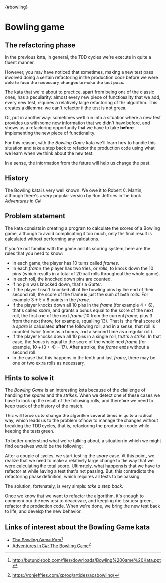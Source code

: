 {#bowling}
# Bowling game

## The refactoring phase

In the previous kata, in general, the TDD cycles we're execute in quite a fluent manner.

However, you may have noticed that sometimes, making a new test pass involved doing a certain refactoring in the production code before we were able to face the necessary changes to make the test pass.

The kata that we're about to practice, apart from being one of the classic ones, has a peculiarity: almost every new piece of functionality that we add, every new test, requires a relatively large refactoring of the algorithm. This creates a dilemma: we can't refactor if the test is not green.

Or, put in another way: sometimes we'll run into a situation where a new test provides us with some new information that we didn't have before, and shows us a refactoring opportunity that we have to take **before** implementing the new piece of functionality.

For this reason, with the *Bowling Game* kata we'll learn how to handle this situation and take a step back to refactor the production code using what we learn when we think about the new test.

In a sense, the information from the future will help us change the past.

## History

The Bowling kata is very well known. We owe it to Robert C. Martin, although there's a very popular version by Ron Jeffries in the book *Adventures in C#*.

## Problem statement

The kata consists in creating a program to calculate the scores of a Bowling game, although to avoid complicating it too much, only the final result is calculated without performing any validations.

If you're not familiar with the game and its scoring system, here are the rules that you need to know:

* In each game, the player has 10 turns called *frames*.
* In each *frame*, the player has two tries, or *rolls*, to knock down the 10 pins (which results in a total of 20 ball rolls throughout the whole game).
* In each roll, the knocked down pins are counted.
* If no pin was knocked down, that's a *Gutter*.
* If the player hasn't knocked all of the bowling pins by the end of their second roll, the score of the frame is just the sum of both rolls. For example 3 + 5 = 8 points in the *frame*.
* If the player knocks down all 10 pins in the *frame* (for example 4 + 6), that's called *spare*, and grants a bonus equal to the score of the next roll, the first one of the next *frame* (10 from the current *frame*, plus 3 from the next throw, for example, equalling 13). That is, the final score of a *spare* is calculated **after** the following roll, and in a sense, that roll is counted twice (once as a bonus, and a second time as a regular roll).
* If the player knocks down all 10 pins in a single roll, that's a *strike*. In that case, the *bonus* is equal to the score of the whole next *frame* (for example, 10 + (3 + 4) = 17). After a strike, the *frame* ends without a second roll.
* In the case that this happens in the tenth and last *frame*, there may be one or two extra rolls as necessary.

## Hints to solve it

The *Bowling Game* is an interesting kata because of the challenge of handling the *spares* and the *strikes*. When we detect one of these cases we have to look up the result of the following rolls, and therefore we need to keep track of the history of the match.

This will force us to change the algorithm several times in quite a radical way, which leads us to the problem of how to manage the changes without breaking the TDD cycles, that is, refactoring the production code while keeping the tests green.

To better understand what we're talking about, a situation in which we might find ourselves would be the following:

After a couple of cycles, we start testing the *spare* case. At this point, we realize that we need to make a relatively large change to the way that we were calculating the total score. Ultimately, what happens is that we have to refactor at while having a test that's not passing. But, this contradicts the refactoring phase definition, which requires all tests to be passing.

The solution, fortunately, is very simple: *take a step back*.

Once we know that we want to refactor the algorithm, it's enough to comment out the new test to deactivate, and keeping the last test green, refactor the production code. When we're done, we bring the new test back to life, and develop the new behavior.

## Links of interest about the Bowling Game kata

* [The Bowling Game Kata](http://butunclebob.com/files/downloads/Bowling%20Game%20Kata.ppt)[^fn38]
* [Adventures in C#: The Bowling Game](https://ronjeffries.com/xprog/articles/acsbowling/)[^fn39]

[^fn38]: http://butunclebob.com/files/downloads/Bowling%20Game%20Kata.ppt
[^fn39]: https://ronjeffries.com/xprog/articles/acsbowling/

